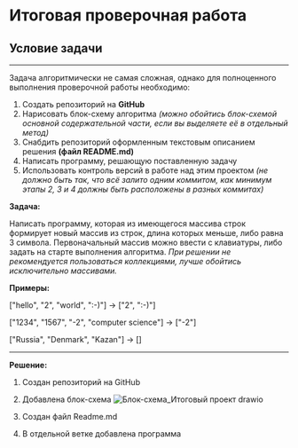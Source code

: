 # Итоговая проверочная работа


## Условие задачи
____________________________________________

Задача алгоритмически не самая сложная, однако для полноценного выполнения проверочной работы необходимо:


1. Создать репозиторий на **GitHub**
2. Нарисовать блок-схему алгоритма *(можно обойтись блок-схемой основной содержательной части, если вы выделяете её в отдельный метод)*
3. Снабдить репозиторий оформленным текстовым описанием решения **(файл README.md)**
4. Написать программу, решающую поставленную задачу
5. Использовать контроль версий в работе над этим проектом *(не должно быть так, что всё залито одним коммитом, как минимум этапы 2, 3 и 4 должны быть расположены в разных коммитах)*

**Задача:**

Написать программу, которая из имеющегося массива строк формирует новый массив из строк, длина которых меньше, либо равна 3 символа. Первоначальный массив можно ввести с клавиатуры, либо задать на старте выполнения алгоритма. 
*При решении не рекомендуется пользоваться коллекциями, лучше обойтись исключительно массивами.*

**Примеры:**

["hello", "2", "world", ":-)"] -> ["2", ":-)"]

["1234", "1567", "-2", "computer science"] -> ["-2"]

["Russia", "Denmark", "Kazan"] -> []

****


**Решение:**

1. Создан репозиторий на GitHub
2. Добавлена блок-схема
![Блок-схема_Итоговый проект drawio](https://user-images.githubusercontent.com/113193849/198890634-bb66610d-06a7-4728-8a20-d2534138d974.png)

3. Создан файл Readme.md
4. В отдельной ветке добавлена программа
